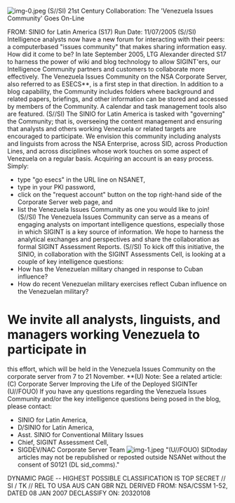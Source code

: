 ![img-0.jpeg](img-0.jpeg)
(S//SI) 21st Century Collaboration: The 'Venezuela Issues Community' Goes On-Line

FROM:
SINIO for Latin America (S17)
Run Date: 11/07/2005
(S//SI) Intelligence analysts now have a new forum for interacting with their peers: a computerbased "issues community" that makes sharing information easy. How did it come to be? In late September 2005, LTG Alexander directed S17 to harness the power of wiki and blog technology to allow SIGINT'ers, our Intelligence Community partners and customers to collaborate more effectively. The Venezuela Issues Community on the NSA Corporate Server, also referred to as ESECS**, is a first step in that direction. In addition to a blog capability, the Community includes folders where background and related papers, briefings, and other information can be stored and accessed by members of the Community. A calendar and task management tools also are featured.
(S//SI) The SINIO for Latin America is tasked with "governing" the Community; that is, overseeing the content management and ensuring that analysts and others working Venezuela or related targets are encouraged to participate. We envision this community including analysts and linguists from across the NSA Enterprise, across SID, across Production Lines, and across disciplines whose work touches on some aspect of Venezuela on a regular basis. Acquiring an account is an easy process. Simply:

- type "go esecs" in the URL line on NSANET,
- type in your PKI password,
- click on the "request account" button on the top right-hand side of the Corporate Server web page, and
- list the Venezuela Issues Community as one you would like to join!
(S//SI) The Venezuela Issues Community can serve as a means of engaging analysts on important intelligence questions, especially those in which SIGINT is a key source of information. We hope to harness the analytical exchanges and perspectives and share the collaboration as formal SIGINT Assessment Reports.
(S//SI) To kick off this initiative, the SINIO, in collaboration with the SIGINT Assessments Cell, is looking at a couple of key intelligence questions:
- How has the Venezuelan military changed in response to Cuban influence?
- How do recent Venezuelan military exercises reflect Cuban influence on the Venezuelan military?


# We invite all analysts, linguists, and managers working Venezuela to participate in 

this effort, which will be held in the Venezuela Issues Community on the corporate server from 7 to 21 November.
**(U) Note: See a related article: (C) Corporate Server Improving the Life of the Deployed SIGINTer
(U//FOUO) If you have any questions regarding the Venezuela Issues Community and/or the key intelligence questions being posed in the blog, please contact:

- SINIO for Latin America,
- D/SINIO for Latin America,
- Asst. SINIO for Conventional Military Issues
- Chief, SIGINT Assessment Cell,
- SIGDEV/NAC Corporate Server Team
![img-1.jpeg](img-1.jpeg)
"(U//FOUO) SIDtoday articles may not be republished or reposted outside NSANet without the consent of S0121 (DL sid_comms)."

DYNAMIC PAGE -- HIGHEST POSSIBLE CLASSIFICATION IS TOP SECRET // SI / TK // REL TO USA AUS CAN GBR NZL
DERIVED FROM: NSA/CSSM 1-52, DATED 08 JAN 2007 DECLASSIFY ON: 20320108
